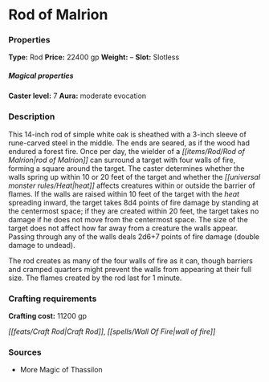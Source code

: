 ﻿---
Title: "Rod of Malrion"
Type: "Rod"
Price: "22400 gp"
Weight: "–"
Slot: "Slotless"
Caster level: "7"
Aura: "moderate evocation"
Description: |
  "This 14-inch rod of simple white oak is sheathed with a 3-inch sleeve of rune-carved steel in the middle. The ends are seared, as if the wood had endured a forest fire. Once per day, the wielder of a _rod of Malrion_ can surround a target with four _walls of fire_, forming a square around the target. The caster determines whether the walls spring up within 10 or 20 feet of the target and whether the heat affects creatures within or outside the barrier of flames. If the walls are raised within 10 feet of the target with the heat spreading inward, the target takes 8d4 points of fire damage by standing at the centermost space; if they are created within 20 feet, the target takes no damage if he does not move from the centermost space. The size of the target does not affect how far away from a creature the walls appear. Passing through any of the walls deals 2d6+7 points of fire damage (double damage to undead).
  The rod creates as many of the four _walls of fire_ as it can, though barriers and cramped quarters might prevent the walls from appearing at their full size. The flames created by the rod last for 1 minute."
Crafting cost: "11200 gp"
Sources: "['More Magic of Thassilon']"
---

# Rod of Malrion

### Properties

**Type:** Rod **Price:** 22400 gp **Weight:** – **Slot:** Slotless

##### Magical properties

**Caster level:** 7 **Aura:** moderate evocation

### Description

This 14-inch rod of simple white oak is sheathed with a 3-inch sleeve of rune-carved steel in the middle. The ends are seared, as if the wood had endured a forest fire. Once per day, the wielder of a _[[items/Rod/Rod of Malrion|rod of Malrion]]_ can surround a target with four walls of fire, forming a square around the target. The caster determines whether the walls spring up within 10 or 20 feet of the target and whether the _[[universal monster rules/Heat|heat]]_ affects creatures within or outside the barrier of flames. If the walls are raised within 10 feet of the target with the _heat_ spreading inward, the target takes 8d4 points of fire damage by standing at the centermost space; if they are created within 20 feet, the target takes no damage if he does not move from the centermost space. The size of the target does not affect how far away from a creature the walls appear. Passing through any of the walls deals 2d6+7 points of fire damage (double damage to undead).

The rod creates as many of the four walls of fire as it can, though barriers and cramped quarters might prevent the walls from appearing at their full size. The flames created by the rod last for 1 minute.

### Crafting requirements

**Crafting cost:** 11200 gp

_[[feats/Craft Rod|Craft Rod]]_, _[[spells/Wall Of Fire|wall of fire]]_

### Sources

* More Magic of Thassilon